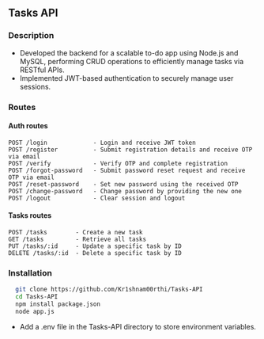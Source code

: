 ## Tasks API

### Description

+ Developed the backend for a scalable to-do app using Node.js and MySQL, performing CRUD operations to efficiently
manage tasks via RESTful APIs.
+ Implemented JWT-based authentication to securely manage user sessions.

### Routes

#### Auth routes

```
POST /login             - Login and receive JWT token  
POST /register          - Submit registration details and receive OTP via email  
POST /verify            - Verify OTP and complete registration  
POST /forgot-password   - Submit password reset request and receive OTP via email  
POST /reset-password    - Set new password using the received OTP  
POST /change-password   - Change password by providing the new one  
POST /logout            - Clear session and logout
```

#### Tasks routes

```
POST /tasks        - Create a new task  
GET /tasks         - Retrieve all tasks  
PUT /tasks/:id     - Update a specific task by ID  
DELETE /tasks/:id  - Delete a specific task by ID  
```

### Installation

```sh
  git clone https://github.com/Kr1shnam00rthi/Tasks-API
  cd Tasks-API
  npm install package.json
  node app.js
```
+ Add a .env file in the Tasks-API directory to store environment variables.
